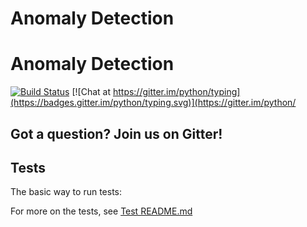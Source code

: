# Anomaly Detection



Anomaly Detection
=======================================

[![Build Status](https://api.travis-ci.org/python/mypy.svg?branch=master)](https://travis-ci.org/python/mypy)
[![Chat at https://gitter.im/python/typing](https://badges.gitter.im/python/typing.svg)](https://gitter.im/python/

Got a question? Join us on Gitter!
----------------------------------




Tests
-----

The basic way to run tests:

For more on the tests, see [Test README.md](test-data/unit/README.md)

